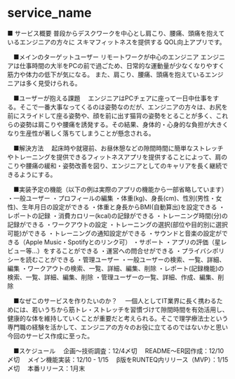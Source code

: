 # service_name
■ サービス概要
普段からデスクワークを中心とし肩こり、腰痛、頭痛を抱えているエンジニアの方々に
スキマフィットネスを提供する
QOL向上アプリです。

　■メインのターゲットユーザー
リモートワークが中心のエンジニア
エンジニアは仕事時間の大半をPCの前で過ごため、日常的な運動量が少なくなりやすく筋力や体力の低下が気になる。
また、肩こり、腰痛、頭痛を抱えているエンジニアは多く見受けられる。

　■ユーザーが抱える課題
　エンジニアはPCチェアに座って一日中仕事をする。そこで一番大事なってくるのは姿勢なのだが、エンジニアの方々は、お尻を前にスライドして座る姿勢や、顔を前に出す猫背の姿勢をとることが多く、これらの姿勢は肩こりや腰痛を誘発する。その結果、身体的・心身的な負担が大きくなり生産性が著しく落ちてしまうことが懸念される。

　■解決方法
　起床時や就寝前、お昼休憩などの隙間時間に簡単なストレッチやトレーニングを提供できるフィットネスアプリを提供することによって、肩のこりや腰痛の緩和・姿勢改善を図り、エンジニアとしてのキャリアを長く継続できるようにする。

　■実装予定の機能（以下の例は実際のアプリの機能から一部省略しています）
・一般ユーザー
    ・プロフィールの編集
        ・体重(kg)、身長(cm)、性別(男性・女性)、生年月日の設定ができる
        ・体重と身長からBMI(自動算出)を設定できる
    ・レポートの記録
        ・消費カロリー(kcal)の記録ができる
        ・トレーニング時間(分)の記録ができる
    ・ワークアウトの設定
        ・トレーニングの選択(部位や目的別に選択可能)ができる
        ・トレーニングの通知設定ができる
        ・サウンドと音楽の設定ができる（Apple Music・Spotifyとのリンク可）
    ・サポート
        ・アプリの評価（星レビュー等...）をすることができる
        ・運営への問合せができる
        ・プライバシポリシーを読むことができる
・管理ユーザー
    ・一般ユーザーの検索、一覧、詳細、編集
    ・ワークアウトの検索、一覧、詳細、編集、削除
    ・レポート(記録機能)の検索、一覧、詳細、編集、削除
    ・管理ユーザーの一覧、詳細、作成、編集、削除

　■なぜこのサービスを作りたいのか？
　一個人としてIT業界に長く携わるためには、若いうちから筋トレ・ストレッチを習慣づけて隙間時間を有効活用し、健康的な体を維持していくことが重要だと考えられる。そこで理学療法士という専門職の経験を活かして、エンジニアの方々のお役に立てるのではないかと思い今回のサービス作成に至った。


　■スケジュール
　企画〜技術調査：12/4〆切
　README〜ER図作成：12/10 〆切
　メイン機能実装：12/10 - 1/15
　β版をRUNTEQ内リリース（MVP）：1/15〆切
　本番リリース：1月末
